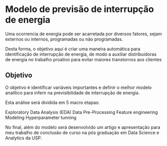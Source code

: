 # Modelo de previsão de interrupção de energia
Uma ocorrencia de energia pode ser acarretada por diversos fatores, sejam externos ou internos, programadas ou não programadas.

Desta forma, o objetivo aqui é criar uma maneira automática para identificação de interrupção de energia, de modo a auxiliar distribuidoras de energia no trabalho proativo para evitar maiores transtornos aos clientes

## Objetivo
O objetivo é identificar variáveis importantes e definir o melhor modelo analítico para inferir na previsibilidade de interrupção de energia.

Esta análise será dividida em 5 macro etapas:

Exploratory Data Analysis (EDA)
Data Pre-Processing
Feature engineering
Modeling
Hyperparameter tunning

No final, além do modelo será desenvolvido um artigo e apresentação para meu trabalho de conclusão de curso na pós graduação em Data Science e Analytics da USP.

